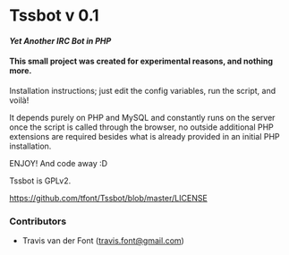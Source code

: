 Tssbot v 0.1
======

#### *Yet Another IRC Bot in PHP*
#### This small project was created for experimental reasons, and nothing more.


Installation instructions; just edit the config variables, run the script, and voilà!

It depends purely on PHP and MySQL and constantly runs on the server once the script is called through the browser, no outside additional PHP extensions are required besides what is already provided in an initial PHP installation.

ENJOY! And code away :D

Tssbot is GPLv2.

https://github.com/tfont/Tssbot/blob/master/LICENSE

### Contributors
- Travis van der Font (travis.font@gmail.com)
